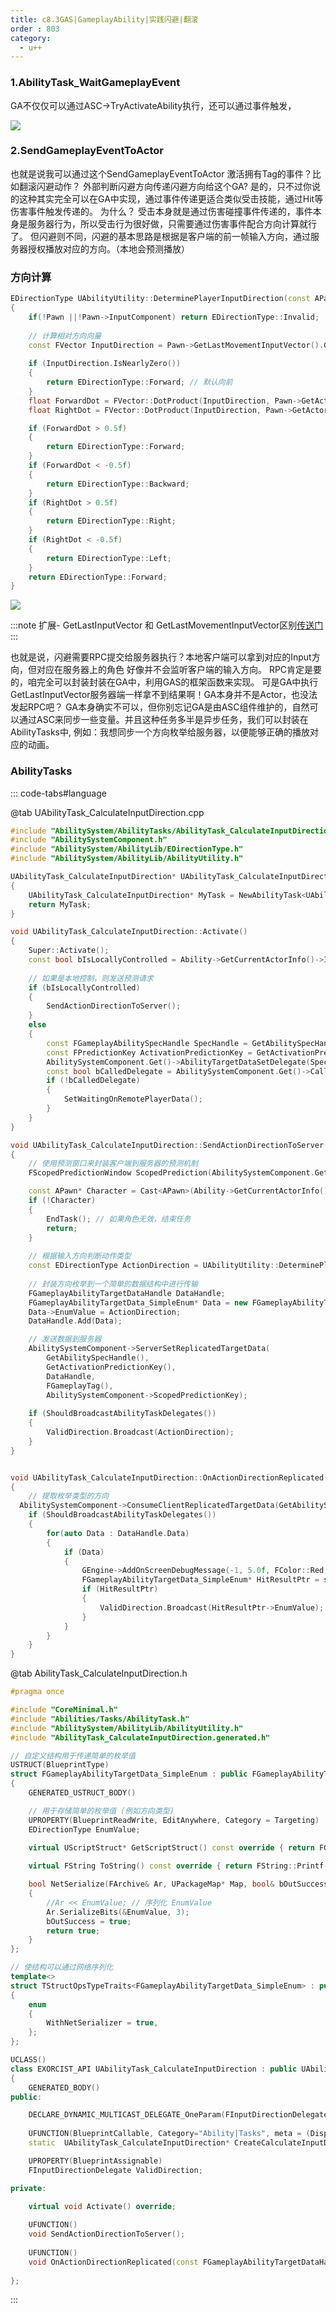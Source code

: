```yaml
---
title: c8.3GAS|GameplayAbility|实践闪避|翻滚
order : 803
category:
  - u++
---
```


### 1.AbilityTask_WaitGameplayEvent

<chatmessage avatar="../../assets/emoji/bqb (2).png" :avatarWidth="40" alignLeft>
GA不仅仅可以通过ASC->TryActivateAbility执行，还可以通过事件触发，
</chatmessage>

![](..%2Fassets%2FGA_008.png)

### 2.SendGameplayEventToActor

<chatmessage avatar="../../assets/emoji/hx.png" :avatarWidth="40" >
也就是说我可以通过这个SendGameplayEventToActor 激活拥有Tag的事件？比如翻滚闪避动作？
外部判断闪避方向传递闪避方向给这个GA?
</chatmessage>

<chatmessage avatar="../../assets/emoji/bqb (2).png" :avatarWidth="40" alignLeft>
是的，只不过你说的这种其实完全可以在GA中实现，通过事件传递更适合类似受击技能，通过Hit等伤害事件触发传递的。
</chatmessage>


<chatmessage avatar="../../assets/emoji/hx.png" :avatarWidth="40" >
为什么？
</chatmessage>

<chatmessage avatar="../../assets/emoji/bqb (2).png" :avatarWidth="40" alignLeft>
受击本身就是通过伤害碰撞事件传递的，事件本身是服务器行为，所以受击行为很好做，只需要通过伤害事件配合方向计算就行了。
但闪避则不同，闪避的基本思路是根据是客户端的前一帧输入方向，通过服务器授权播放对应的方向。（本地会预测播放）
</chatmessage>

### 方向计算

```cpp
EDirectionType UAbilityUtility::DeterminePlayerInputDirection(const APawn* Pawn)
{
	if(!Pawn ||!Pawn->InputComponent) return EDirectionType::Invalid;
	
	// 计算相对方向向量
	const FVector InputDirection = Pawn->GetLastMovementInputVector().GetSafeNormal();
	
	if (InputDirection.IsNearlyZero())
	{
		return EDirectionType::Forward; // 默认向前
	}
	float ForwardDot = FVector::DotProduct(InputDirection, Pawn->GetActorForwardVector());
	float RightDot = FVector::DotProduct(InputDirection, Pawn->GetActorRightVector());

	if (ForwardDot > 0.5f)
	{
		return EDirectionType::Forward;
	}
	if (ForwardDot < -0.5f)
	{
		return EDirectionType::Backward;
	}
	if (RightDot > 0.5f)
	{
		return EDirectionType::Right;
	}
	if (RightDot < -0.5f)
	{
		return EDirectionType::Left;
	}
	return EDirectionType::Forward; 
}
```

![](..%2Fassets%2FGA_009.png)


:::note
扩展- GetLastInputVector 和 GetLastMovementInputVector区别[传送门](../exp_经验_/10-inputvector.html)
:::


<chatmessage avatar="../../assets/emoji/hx.png" :avatarWidth="40" >
也就是说，闪避需要RPC提交给服务器执行？本地客户端可以拿到对应的Input方向，但对应在服务器上的角色
好像并不会监听客户端的输入方向。
</chatmessage>

<chatmessage avatar="../../assets/emoji/bqb (2).png" :avatarWidth="40" alignLeft>
RPC肯定是要的，咱完全可以封装封装在GA中，利用GAS的框架函数来实现。
</chatmessage>

<chatmessage avatar="../../assets/emoji/hx.png" :avatarWidth="40" >
可是GA中执行GetLastInputVector服务器端一样拿不到结果啊！GA本身并不是Actor，也没法发起RPC吧？
</chatmessage>

<chatmessage avatar="../../assets/emoji/bqb (2).png" :avatarWidth="40" alignLeft>
GA本身确实不可以，但你别忘记GA是由ASC组件维护的，自然可以通过ASC来同步一些变量。并且这种任务多半是异步任务，我们可以封装在AbilityTasks中,
例如：我想同步一个方向枚举给服务器，以便能够正确的播放对应的动画。
</chatmessage>


### AbilityTasks

::: code-tabs#language

@tab UAbilityTask_CalculateInputDirection.cpp

```cpp
#include "AbilitySystem/AbilityTasks/AbilityTask_CalculateInputDirection.h"
#include "AbilitySystemComponent.h"
#include "AbilitySystem/AbilityLib/EDirectionType.h"
#include "AbilitySystem/AbilityLib/AbilityUtility.h"

UAbilityTask_CalculateInputDirection* UAbilityTask_CalculateInputDirection::CreateCalculateInputDirectionTask(UGameplayAbility* OwningAbility)
{
    UAbilityTask_CalculateInputDirection* MyTask = NewAbilityTask<UAbilityTask_CalculateInputDirection>(OwningAbility);
    return MyTask;
}

void UAbilityTask_CalculateInputDirection::Activate()
{
    Super::Activate();
    const bool bIsLocallyControlled = Ability->GetCurrentActorInfo()->IsLocallyControlled();
    
    // 如果是本地控制，则发送预测请求
    if (bIsLocallyControlled)
    {
        SendActionDirectionToServer();
    }
    else
    {
        const FGameplayAbilitySpecHandle SpecHandle = GetAbilitySpecHandle();
        const FPredictionKey ActivationPredictionKey = GetActivationPredictionKey();
        AbilitySystemComponent.Get()->AbilityTargetDataSetDelegate(SpecHandle, ActivationPredictionKey).AddUObject(this, &UAbilityTask_CalculateInputDirection::OnActionDirectionReplicated);
        const bool bCalledDelegate = AbilitySystemComponent.Get()->CallReplicatedTargetDataDelegatesIfSet(SpecHandle, ActivationPredictionKey);
        if (!bCalledDelegate)
        {
            SetWaitingOnRemotePlayerData();
        }
    }
}

void UAbilityTask_CalculateInputDirection::SendActionDirectionToServer()
{
    // 使用预测窗口来封装客户端到服务器的预测机制
    FScopedPredictionWindow ScopedPrediction(AbilitySystemComponent.Get());

    const APawn* Character = Cast<APawn>(Ability->GetCurrentActorInfo()->AvatarActor.Get());
    if (!Character)
    {
        EndTask(); // 如果角色无效，结束任务
        return;
    }
    
    // 根据输入方向判断动作类型
    const EDirectionType ActionDirection = UAbilityUtility::DeterminePlayerInputDirection(Character);
	
    // 封装方向枚举到一个简单的数据结构中进行传输
    FGameplayAbilityTargetDataHandle DataHandle;
    FGameplayAbilityTargetData_SimpleEnum* Data = new FGameplayAbilityTargetData_SimpleEnum();
    Data->EnumValue = ActionDirection;
    DataHandle.Add(Data);

    // 发送数据到服务器
    AbilitySystemComponent->ServerSetReplicatedTargetData(
        GetAbilitySpecHandle(),
        GetActivationPredictionKey(),
        DataHandle,
        FGameplayTag(),
        AbilitySystemComponent->ScopedPredictionKey);
    
    if (ShouldBroadcastAbilityTaskDelegates())
    {
        ValidDirection.Broadcast(ActionDirection);
    }
}


void UAbilityTask_CalculateInputDirection::OnActionDirectionReplicated(const FGameplayAbilityTargetDataHandle& DataHandle, FGameplayTag ActivationTag)
{
    // 提取枚举类型的方向
  AbilitySystemComponent->ConsumeClientReplicatedTargetData(GetAbilitySpecHandle(), GetActivationPredictionKey());
  	if (ShouldBroadcastAbilityTaskDelegates())
  	{
  	    for(auto Data : DataHandle.Data)
  	    {
  	        if (Data)
  	        {
  	        	GEngine->AddOnScreenDebugMessage(-1, 5.0f, FColor::Red, TEXT("OnActionDirectionReplicated"));
  	        	FGameplayAbilityTargetData_SimpleEnum* HitResultPtr = static_cast <FGameplayAbilityTargetData_SimpleEnum*>(Data.Get());
  	            if (HitResultPtr)
  	            {
  	            	ValidDirection.Broadcast(HitResultPtr->EnumValue);
  	            }
  	        }
  	    }
  	}
}
```

@tab AbilityTask_CalculateInputDirection.h
```cpp
#pragma once

#include "CoreMinimal.h"
#include "Abilities/Tasks/AbilityTask.h"
#include "AbilitySystem/AbilityLib/AbilityUtility.h"
#include "AbilityTask_CalculateInputDirection.generated.h"

// 自定义结构用于传递简单的枚举值
USTRUCT(BlueprintType)
struct FGameplayAbilityTargetData_SimpleEnum : public FGameplayAbilityTargetData
{
	GENERATED_USTRUCT_BODY()

	// 用于存储简单的枚举值 (例如方向类型)
	UPROPERTY(BlueprintReadWrite, EditAnywhere, Category = Targeting)
	EDirectionType EnumValue;
    
	virtual UScriptStruct* GetScriptStruct() const override { return FGameplayAbilityTargetData_SimpleEnum::StaticStruct(); }

	virtual FString ToString() const override { return FString::Printf(TEXT("EnumValue: %d"), static_cast<uint8>(EnumValue)); }

	bool NetSerialize(FArchive& Ar, UPackageMap* Map, bool& bOutSuccess)
	{
		//Ar << EnumValue; // 序列化 EnumValue
		Ar.SerializeBits(&EnumValue, 3);
		bOutSuccess = true;
		return true;
	}
};

// 使结构可以通过网络序列化
template<>
struct TStructOpsTypeTraits<FGameplayAbilityTargetData_SimpleEnum> : public TStructOpsTypeTraitsBase2<FGameplayAbilityTargetData_SimpleEnum>
{
	enum
	{
		WithNetSerializer = true,
	};
};

UCLASS()
class EXORCIST_API UAbilityTask_CalculateInputDirection : public UAbilityTask
{
	GENERATED_BODY()
public:

	DECLARE_DYNAMIC_MULTICAST_DELEGATE_OneParam(FInputDirectionDelegate, EDirectionType, DirectionType);
	
	UFUNCTION(BlueprintCallable, Category="Ability|Tasks", meta = (DisplayName = "CreateGetInputDirectionTask", HidePin = "OwningAbility", DefaultToSelf = "OwningAbility", BlueprintInternalUseOnly = "true"))
	static 	UAbilityTask_CalculateInputDirection* CreateCalculateInputDirectionTask(UGameplayAbility* OwningAbility);

	UPROPERTY(BlueprintAssignable)
	FInputDirectionDelegate ValidDirection;

private:

	virtual void Activate() override;
	
	UFUNCTION()
	void SendActionDirectionToServer();
	
	UFUNCTION()
	void OnActionDirectionReplicated(const FGameplayAbilityTargetDataHandle& DataHandle, FGameplayTag ActivationTag);
	
};
```
:::
